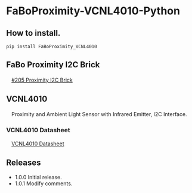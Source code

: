 # FaBoProximity-VCNL4010-Python

## How to install.

```
pip install FaBoProximity_VCNL4010
```

## FaBo Proximity I2C Brick

　[#205 Proximity I2C Brick](http://fabo.io/205.html)

## VCNL4010

　Proximity and Ambient Light Sensor with Infrared Emitter, I2C Interface.

### VCNL4010 Datasheet

　[VCNL4010 Datasheet](http://www.vishay.com/docs/83462/vcnl4010.pdf)

## Releases

- 1.0.0 Initial release.
- 1.0.1 Modify comments.
